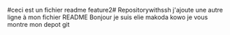 #ceci est un fichier readme
feature2#   R e p o s i t o r y w i t h s s h 
 
 
j'ajoute une autre ligne à mon fichier README
Bonjour je suis elie makoda kowo je vous montre mon depot git